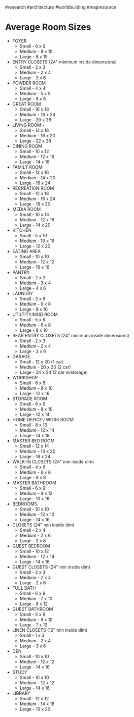 #research #architecture #worldbuilding #mapresource
# Average Room Sizes
- FOYER
	- Small - 6 x 6
	- Medium - 8 x 10
	- Large - 8 x 15
- ENTRY CLOSETS (24" minimum inside dimensions)
	- Small - 2 x 3
	- Medium - 2 x 4
	- Large - 2 x 6
- POWDER ROOM
	- Small - 4 x 4
	- Medium - 5 x 5
	- Large - 6 x 6
- GREAT ROOM
	- Small - 16 x 18
	- Medium - 18 x 24
	- Large - 20 x 28
- LIVING ROOM -
	- Small - 12 x 18
	- Medium - 16 x 20
	- Large - 22 x 28
- DINING ROOM
	- Small - 10 x 12
	- Medium - 12 x 16
	- Large - 14 x 18
- FAMILY ROOM
	- Small - 12 x 16
	- Medium - 14 x 20
	- Large - 16 x 24
- RECREATION ROOM
	- Small - 12 x 18
	- Medium - 16 x 24
	- Large - 18 x 30
- MEDIA ROOM
	- Small - 10 x 14
	- Medium - 12 x 16
	- Large - 14 x 20
- KITCHEN
	- Small - 5 x 10
	- Medium - 10 x 16
	- Large - 12 x 20
- EATING AREA
	- Small - 10 x 10
	- Medium - 12 x 12
	- Large - 16 x 16
- PANTRY
	- Small - 2 x 2
	- Medium - 3 x 4
	- Large - 4 x 6
- LAUNDRY
	- Small - 3 x 6
	- Medium - 6 x 8
	- Large - 8 x 10
- UTILTITY/MUD ROOM
	- Small - 5 x 6
	- Medium - 6 x 8
	- Large - 8 x 10
- REAR ENTRY CLOSETS (24" minimum inside dimensions)
	- Small - 2 x 3
	- Medium - 2 x 4
	- Large - 3 x 6
- GARAGE
	- Small - 12 x 20 (1 car)
	- Medium - 20 x 20 (2 car)
	- Large - 24 x 24 (2 car w/storage)
- WORKSHOP
	- Small - 6 x 8
	- Medium - 8 x 10
	- Large - 12 x 16
- STORAGE ROOM
	- Small - 6 x 6
	- Medium - 8 x 10
	- Large - 12 x 14
- HOME OFFICE / WORK ROOM
	- Small - 8 x 10
	- Medium - 12 x 14
	- Large - 14 x 18
- MASTER BED ROOM
	- Small - 12 x 14
	- Medium - 14 x 20
	- Large - 16 x 24
- WALK-IN CLOSETS (24" min inside dim)
	- Small - 4 x 6
	- Medium - 6 x 6
	- Large - 6 x 8
- MASTER BATHROOM
	- Small - 6 x 9
	- Medium - 8 x 12
	- Large - 10 x 16
- BEDROOMS
	- Small - 10 x 10
	- Medium - 12 x 12
	- Large - 14 x 16
- CLOSETS (24" min inside dim)
	- Small - 2 x 4
	- Medium - 2 x 6
	- Large - 2 x 8
- GUEST BEDROOM
	- Small - 10 x 12
	- Medium - 12 x 14
	- Large - 14 x 18
- GUEST CLOSETS (24" min inside dim)
	- Small - 2 x 3
	- Medium - 2 x 4
	- Large - 2 x 6
- FULL BATH
	- Small - 6 x 9
	- Medium - 7 x 10
	- Large - 8 x 12
- GUEST BATHROOM
	- Small - 5 x 9
	- Medium - 6 x 10
	- Large - 7 x 12
- LINEN CLOSETS (12" min inside dim)
	- Small - 1 x 3
	- Medium - 2 x 4
	- Large - 3 x 6
- DEN
	- Small - 10 x 10
	- Medium - 12 x 12
	- Large - 14 x 16
- STUDY
	- Small - 10 x 10
	- Medium - 12 x 12
	- Large - 14 x 16
- LIBRARY
	- Small - 12 x 12
	- Medium - 14 x 18
	- Large - 16 x 20
